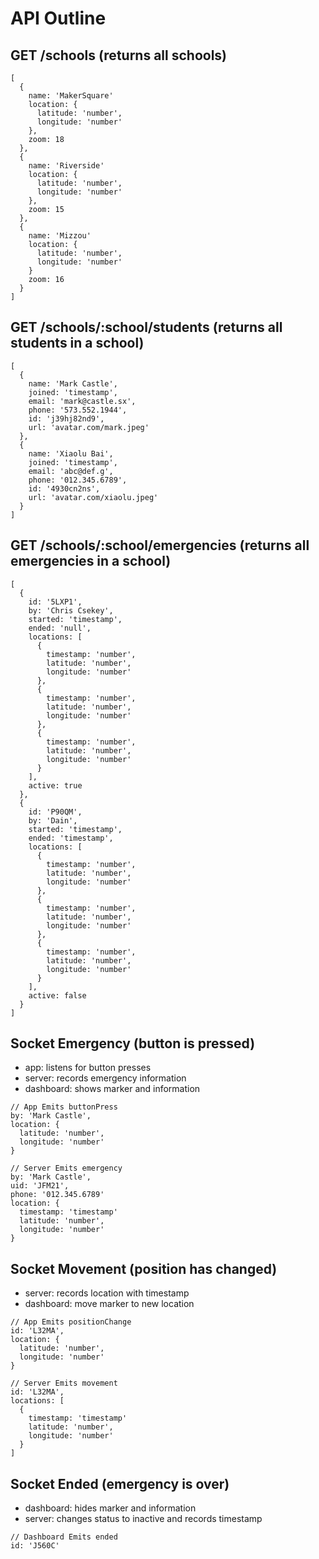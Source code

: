 # API Outline

## GET /schools (returns all schools)

```
[
  {
    name: 'MakerSquare'
    location: {
      latitude: 'number',
      longitude: 'number'
    },
    zoom: 18
  },
  {
    name: 'Riverside'
    location: {
      latitude: 'number',
      longitude: 'number'
    },
    zoom: 15
  },
  {
    name: 'Mizzou'
    location: {
      latitude: 'number',
      longitude: 'number'
    }
    zoom: 16
  }
]
```

## GET /schools/:school/students (returns all students in a school)

```
[
  {
    name: 'Mark Castle',
    joined: 'timestamp',
    email: 'mark@castle.sx',
    phone: '573.552.1944',
    id: 'j39hj82nd9',
    url: 'avatar.com/mark.jpeg'
  },
  {
    name: 'Xiaolu Bai',
    joined: 'timestamp',
    email: 'abc@def.g',
    phone: '012.345.6789',
    id: '4930cn2ns',
    url: 'avatar.com/xiaolu.jpeg'
  }
]
```

## GET /schools/:school/emergencies (returns all emergencies in a school)

```
[
  {
    id: '5LXP1',
    by: 'Chris Csekey',
    started: 'timestamp',
    ended: 'null',
    locations: [
      {
        timestamp: 'number',
        latitude: 'number',
        longitude: 'number'
      },
      {
        timestamp: 'number',
        latitude: 'number',
        longitude: 'number'
      },
      {
        timestamp: 'number',
        latitude: 'number',
        longitude: 'number'
      }
    ],
    active: true
  },
  {
    id: 'P90QM',
    by: 'Dain',
    started: 'timestamp',
    ended: 'timestamp',
    locations: [
      {
        timestamp: 'number',
        latitude: 'number',
        longitude: 'number'
      },
      {
        timestamp: 'number',
        latitude: 'number',
        longitude: 'number'
      },
      {
        timestamp: 'number',
        latitude: 'number',
        longitude: 'number'
      }
    ],
    active: false
  }
]
```

## Socket Emergency (button is pressed)

- app: listens for button presses
- server: records emergency information
- dashboard: shows marker and information

```
// App Emits buttonPress
by: 'Mark Castle',
location: {
  latitude: 'number',
  longitude: 'number'
}

// Server Emits emergency
by: 'Mark Castle',
uid: 'JFM21',
phone: '012.345.6789'
location: {
  timestamp: 'timestamp'
  latitude: 'number',
  longitude: 'number'
}
```

## Socket Movement (position has changed)

- server: records location with timestamp
- dashboard: move marker to new location

```
// App Emits positionChange
id: 'L32MA',
location: {
  latitude: 'number',
  longitude: 'number'
}

// Server Emits movement
id: 'L32MA',
locations: [
  {
    timestamp: 'timestamp'
    latitude: 'number',
    longitude: 'number'
  }
]
```

## Socket Ended (emergency is over)

- dashboard: hides marker and information
- server: changes status to inactive and records timestamp

```
// Dashboard Emits ended
id: 'J560C'
```
